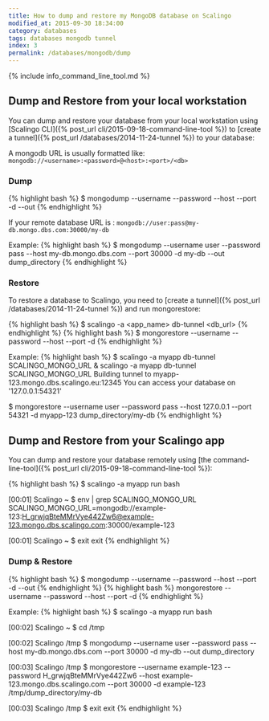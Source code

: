 ```yaml
---
title: How to dump and restore my MongoDB database on Scalingo
modified_at: 2015-09-30 18:34:00
category: databases
tags: databases mongodb tunnel
index: 3
permalink: /databases/mongodb/dump
---
```


{% include info_command_line_tool.md %}

## Dump and Restore from your local workstation

You can dump and restore your database from your local workstation using [Scalingo CLI]({% post_url cli/2015-09-18-command-line-tool %}) to [create a tunnel]({% post_url /databases/2014-11-24-tunnel %}) to your database:

A mongodb URL is usually formatted like: <br>
`mongodb://<username>:<password>@<host>:<port>/<db>`

### Dump

{% highlight bash %}
$ mongodump --username <user> --password <pass> --host <host> --port <port> -d <db> --out <directory>
{% endhighlight %}

If your remote database URL is : `mongodb://user:pass@my-db.mongo.dbs.com:30000/my-db`

Example:
{% highlight bash %}
$ mongodump --username user --password pass --host my-db.mongo.dbs.com --port 30000 -d my-db --out dump_directory
{% endhighlight %}

### Restore

To restore a database to Scalingo, you need to [create a tunnel]({% post_url /databases/2014-11-24-tunnel %}) and run mongorestore:

{% highlight bash %}
$ scalingo -a <app_name> db-tunnel <db_url>
{% endhighlight %}
{% highlight bash %}
$ mongorestore --username <user> --password <pass> --host <host> --port <port> -d <db> <directory>
{% endhighlight %}

Example:
{% highlight bash %}
$ scalingo -a myapp db-tunnel SCALINGO_MONGO_URL &
scalingo -a myapp db-tunnel SCALINGO_MONGO_URL
Building tunnel to myapp-123.mongo.dbs.scalingo.eu:12345
You can access your database on '127.0.0.1:54321'

$ mongorestore --username user --password pass --host 127.0.0.1 --port 54321 -d myapp-123 dump_directory/my-db
{% endhighlight %}

## Dump and Restore from your Scalingo app

You can dump and restore your database remotely using [the command-line-tool]({% post_url cli/2015-09-18-command-line-tool %}):

{% highlight bash %}
$ scalingo -a myapp run bash

[00:01] Scalingo ~ $ env | grep SCALINGO_MONGO_URL
SCALINGO_MONGO_URL=mongodb://example-123:H_grwjqBteMMrVye442Zw6@example-123.mongo.dbs.scalingo.com:30000/example-123

[00:01] Scalingo ~ $ exit
exit
{% endhighlight %}

### Dump & Restore

{% highlight bash %}
$ mongodump --username <user> --password <pass> --host <host> --port <port> -d <db> --out <directory>
{% endhighlight %}
{% highlight bash %}
mongorestore --username <user> --password <pass> --host <host> --port <port> -d <db> <directory>
{% endhighlight %}

Example:
{% highlight bash %}
$ scalingo -a myapp run bash

[00:02] Scalingo ~ $ cd /tmp

[00:02] Scalingo /tmp $ mongodump --username user --password pass --host my-db.mongo.dbs.com --port 30000 -d my-db --out dump_directory

[00:03] Scalingo /tmp $ mongorestore --username example-123 --password H_grwjqBteMMrVye442Zw6 --host example-123.mongo.dbs.scalingo.com --port 30000 -d example-123 /tmp/dump_directory/my-db

[00:03] Scalingo /tmp $ exit
exit
{% endhighlight %}
